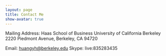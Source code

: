 ```yaml
---
layout: page
title: Contact Me
show-avatar: true
---
```


Mailing Address:
Haas School of Business
University of California Berkeley 
2220 Piedmont Avenue, Berkeley, CA 94720 

Email: huangyh@berkeley.edu
Skype: live:835283435
